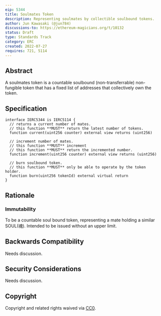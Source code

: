 ```yaml
---
eip: 5344
title: Soulmates Token
description: Representing soulmates by collectible soulbound tokens.
author: Jun Kawasaki (@jun784)
discussions-to: https://ethereum-magicians.org/t/10132
status: Draft
type: Standards Track
category: ERC
created: 2022-07-27
requires: 721, 5114
---
```


## Abstract

A soulmates token is a countable soulbound (non-transferrable) non-fungible token that has a fixed list of addresses that collectively own the token.

## Specification

```solidity
interface IERC5344 is IERC5114 {
  // returns a current number of mates.
  // this function **MUST** return the latest number of tokens.
  function current(uint256 counter) external view returns (uint256)
  
  // increment number of mates.
  // this function **MUST** increment 
  // this function **MUST** return the incremented number.
  function increment(uint256 counter) external view returns (uint256)
  
  // burn soulbound token.
  // this function **MUST** only be able to operate by the token holder.
  function burn(uint256 tokenId) external virtual return 
}
```

## Rationale

### Immutability
To be a countable soul bound token, representing a mate holding a similar SOUL(魂). Intended to be issued without an upper limit.

## Backwards Compatibility

Needs discussion.

## Security Considerations

Needs discussion.

## Copyright
Copyright and related rights waived via [CC0](../LICENSE.md).
